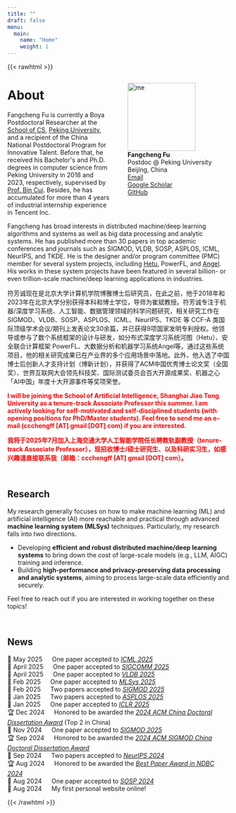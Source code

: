 ```yaml
---
title: ""
draft: false
menu:
  main:
    name: "Home"
    weight: 1
---
```


{{< rawhtml >}}

<div style="float:right;">
<figure>
    <img src='img/ffc.jpeg' alt='me' style="width:11em;"/>
    <figcaption>
    <b>Fangcheng Fu</b>
    <br>
    Postdoc @ Peking University
    <br>
    <a rel="me"><i class="fa fa-fw fa-map-marker"></i> Beijing, China</a>
    <br>
    <a href="mailto:ccchengff@pku.edu.cn" rel="me"><i class="fas fa-envelope fa-fw"></i> Email</a>
    <br>
    <a href="https://scholar.google.com/citations?user=vFYm_QEAAAAJ" rel="me"><i class="fas fa-fw fa-graduation-cap"></i> Google Scholar</a>
    <br>
    <a href="https://github.com/ccchengff" rel="me"><i class="fab fa-github-alt fa-fw"></i> GitHub</a>
    <br>
    </figcaption>
</figure>
</div>

<p><h1>About</h1></p>


<p>
Fangcheng Fu is currently a Boya Postdoctoral Researcher at the <a href="https://cs.pku.edu.cn">School of CS</a>, <a href="https://www.pku.edu.cn">Peking University</a>, and a recipient of the China National Postdoctoral Program for Innovative Talent. Before that, he received his Bachelor's and Ph.D. degrees in computer science from Peking University in 2018 and 2023, respectively, supervised by <a href="https://cuibinpku.github.io">Prof. Bin Cui</a>. Besides, he has accumulated for more than 4 years of industrial internship experience in Tencent Inc.
</p>

<p>
Fangcheng has broad interests in distributed machine/deep learning algorithms and systems as well as big data processing and analytic systems. He has published more than 30 papers in top academic conferences and journals such as SIGMOD, VLDB, SOSP, ASPLOS, ICML, NeurIPS, and TKDE. He is the designer and/or program committee (PMC) member for several system projects, including <a href="https://github.com/PKU-DAIR/Hetu">Hetu</a>, PowerFL, and <a href="https://github.com/Angel-ML/angel">Angel</a>. His works in these system projects have been featured in several billion- or even trillion-scale machine/deep learning applications in industries.
</p>
符芳诚现在是北京大学计算机学院博雅博士后研究员，在此之前，他于2018年和2023年在北京大学分别获得本科和博士学位，导师为崔斌教授。符芳诚专注于机器/深度学习系统、人工智能、数据管理领域的科学问题研究，相关研究工作在 SIGMOD、VLDB、SOSP、ASPLOS、ICML、NeurIPS、TKDE 等 CCF-A 类国际顶级学术会议/期刊上发表论文30余篇，并已获得9项国家发明专利授权。他领导或参与了数个系统框架的设计与研发，如分布式深度学习系统河图（Hetu）、安全联合计算框架 PowerFL、大数据分析和机器学习系统Angel等，通过这些系统项目，他的相关研究成果已在产业界的多个应用场景中落地。此外，他入选了中国博士后创新人才支持计划（博新计划），并获得了ACM中国优秀博士论文奖（全国奖）、世界互联网大会领先科技奖、国际测试委员会百大开源成果奖、机器之心「AI中国」年度十大开源事件等奖项荣誉。
</p>

<p style="color:Red">
<strong>
I will be joining the School of Artificial Intelligence, Shanghai Jiao Tong University as a tenure-track Associate Professor this summer. I am actively looking for self-motivated and self-disciplined students (with opening‌ positions for PhD/Master students). Feel free to send me an e-mail (ccchengff [AT] gmail [DOT] com) if you are interested.
</strong>
</p>

<p style="color:Red">
<strong>
我将于2025年7月加入上海交通大学人工智能学院任长聘教轨副教授（tenure-track Associate Professor），现招收博士/硕士研究生、以及科研实习生，如感兴趣请直接联系我（邮箱：ccchengff [AT] gmail [DOT] com）。
</strong>
</p>

<br>

<p><h2>Research</h2></p>

<p>
My research generally focuses on how to make machine learning (ML) and artificial intelligence (AI) more reachable and practical through advanced <b>machine learning system (MLSys)</b> techniques. Particularly, my research falls into two directions.

<ul>
<li>
Developing <b>efficient and robust distributed machine/deep learning systems</b> to bring down the cost of large-scale models (e.g., LLM, AIGC) training and inference.
</li>
<li>
Building <b>high-performance and privacy-preserving data processing and analytic systems</b>, aiming to process large-scale data efficiently and securely.
</li>
</ul>

Feel free to reach out if you are interested in working together on these topics!

</p>

<br>

<p><h2>News</h2></p>

<p>
🎉 May 2025 &emsp; 
One paper accepted to <a href="https://icml.cc/Conferences/2025"><i>ICML 2025</i></a>
<br>
🎉 April 2025 &emsp; 
One paper accepted to <a href="https://conferences.sigcomm.org/sigcomm/2025/"><i>SIGCOMM 2025</i></a>
<br>
🎉 April 2025 &emsp; 
One paper accepted to <a href="https://vldb.org/2025/"><i>VLDB 2025</i></a>
<br>
🎉 Feb 2025 &emsp; 
One paper accepted to <a href="https://mlsys.org/Conferences/2025"><i>MLSys 2025</i></a>
<br>
🎉 Feb 2025 &emsp; 
Two papers accepted to <a href="https://2025.sigmod.org/"><i>SIGMOD 2025</i></a>
<br>
🎉 Jan 2025 &emsp; 
Two papers accepted to <a href="https://www.asplos-conference.org/asplos2025/"><i>ASPLOS 2025</i></a>
<br>
🎉 Jan 2025 &emsp; 
One paper accepted to <a href="https://iclr.cc/Conferences/2025"><i>ICLR 2025</i></a>
<br>
🏆 Dec 2024 &emsp; 
Honored to be awarded the <a href="https://mp.weixin.qq.com/s/1h6XCOzuw_0DeVb1jCti6w"><i>2024 ACM China Doctoral Dissertation Award</i></a> (Top 2 in China)
<br>
🎉 Nov 2024 &emsp; 
One paper accepted to <a href="https://2025.sigmod.org/"><i>SIGMOD 2025</i></a>
<br>
🏆 Sep 2024 &emsp; 
Honored to be awarded the <a href="https://mp.weixin.qq.com/s/ssXyel3jNogGhV9McNMGyg"><i>2024 ACM SIGMOD China Doctoral Dissertation Award</i></a>
<br>
🎉 Sep 2024 &emsp; 
Two papers accepted to <a href="https://neurips.cc/Conferences/2024"><i>NeurIPS 2024</i></a>
<br>
🏆 Aug 2024 &emsp; 
Honored to be awarded the <a href="https://www.ccf.org.cn/Chapters/TC/TC_Listing/TCDB/hyxw/2024-08-13/829394.shtml"><i>Best Paper Award in NDBC 2024</i></a>
<br>
🎉 Aug 2024 &emsp; 
One paper accepted to <a href="https://sigops.org/s/conferences/sosp/2024/index.html"><i>SOSP 2024</i></a>
<br>
👏 Aug 2024 &emsp; 
My first personal website online!
</p>


{{< /rawhtml >}}
